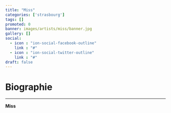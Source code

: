 ```yaml
---
title: "Miss"
categories: ['strasbourg']
tags: []
promoted: 0
banner: images/artists/miss/banner.jpg
gallery: []
social:
  - icon : "ion-social-facebook-outline"
    link : "#"
  - icon : "ion-social-twitter-outline"
    link : "#"
draft: false
---
```


# Biographie
---

**Miss**
